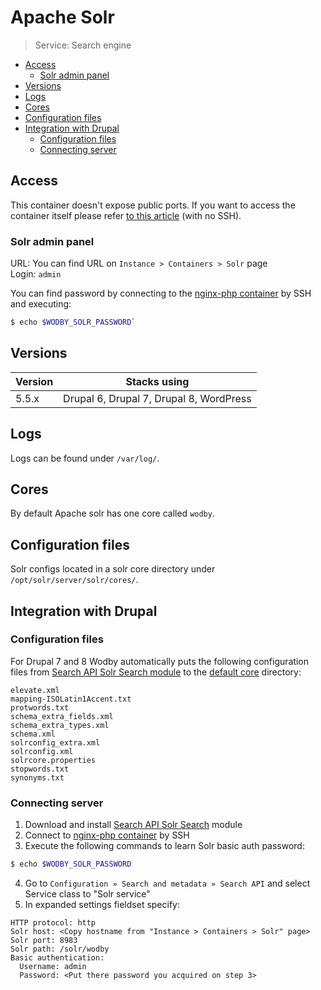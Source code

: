 # Apache Solr 

> Service: Search engine

* [Access](#access)
    * [Solr admin panel](#solr-admin-panel)
* [Versions](#versions)
* [Logs](#logs)
* [Cores](#cores)
* [Configuration files](#configuration-files)
* [Integration with Drupal](#integration-with-drupal)
    * [Configuration files](#configuration-files)
    * [Connecting server](#connecting-server)

## Access

This container doesn't expose public ports. If you want to access the container itself please refer [to this article](access.md) (with no SSH).

### Solr admin panel

URL: You can find URL on `Instance > Containers > Solr` page<br>
Login: `admin` <br>

You can find password by connecting to the [nginx-php container](nginx-php/README.md) by SSH and executing: 
```bash
$ echo $WODBY_SOLR_PASSWORD`
```

## Versions 

| Version | Stacks using |
| ------- | --------------------------------------- |
| 5.5.x   | Drupal 6, Drupal 7, Drupal 8, WordPress |

## Logs

Logs can be found under `/var/log/`.

## Cores

By default Apache solr has one core called `wodby`.

## Configuration files

Solr configs located in a solr core directory under `/opt/solr/server/solr/cores/`. 

## Integration with Drupal

### Configuration files

For Drupal 7 and 8 Wodby automatically puts the following configuration files from <a href="https://www.drupal.org/project/search_api_solr" target="_blank">Search API Solr Search module</a> to the [default core](#cores) directory:

```
elevate.xml                
mapping-ISOLatin1Accent.txt
protwords.txt              
schema_extra_fields.xml    
schema_extra_types.xml     
schema.xml                 
solrconfig_extra.xml       
solrconfig.xml             
solrcore.properties        
stopwords.txt              
synonyms.txt
```

### Connecting server

1. Download and install <a href="https://www.drupal.org/project/search_api_solr" target="_blank">Search API Solr Search</a> module
2. Connect to [nginx-php container](nginx-php/README.md) by SSH
3. Execute the following commands to learn Solr basic auth password: 
```bash
$ echo $WODBY_SOLR_PASSWORD
``` 
4. Go to `Configuration » Search and metadata » Search API` and select Service class to "Solr service"  
5. In expanded settings fieldset specify:
```
HTTP protocol: http
Solr host: <Copy hostname from "Instance > Containers > Solr" page>
Solr port: 8983
Solr path: /solr/wodby
Basic authentication:
  Username: admin
  Password: <Put there password you acquired on step 3>
```

